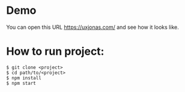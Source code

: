 # Demo
You can open this URL https://uxjonas.com/ and see how it looks like.

# How to run project:
    $ git clone <project>
    $ cd path/to/<project>
    $ npm install 
    $ npm start
